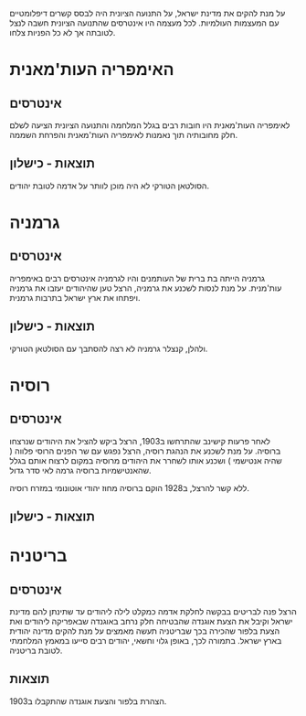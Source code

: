 על מנת להקים את מדינת ישראל, על התנועה הציונית היה לבסס קשרים דיפלומטיים עם המעצמות העולמיות. לכל מעצמה היו אינטרסים שהתנועה הציונית חשבה לנצל לטובתה אך לא כל הפניות צלחו.


# האימפריה העות'מאנית
## אינטרסים
לאימפריה העות'מאנית היו חובות רבים בגלל המלחמה והתנועה הציונית הציעה לשלם חלק מחובותיה תוך נאמנות לאימפריה העות'מאנית והפרחת השממה.

## תוצאות - כישלון
הסולטאן הטורקי לא היה מוכן לוותר על אדמה לטובת יהודים.


# גרמניה
## אינטרסים
גרמניה הייתה בת ברית של העותמנים והיו לגרמניה אינטרסים רבים באימפריה עות'מנית. על מנת לנסות לשכנע את גרמניה, הרצל טען שהיהודים יעזבו את גרמניה ויפתחו את ארץ ישראל בתרבות גרמנית.

## תוצאות - כישלון
ולהלן, קנצלר גרמניה לא רצה להסתבך עם הסולטאן הטורקי.


# רוסיה
## אינטרסים
לאחר פרעות קישינב שהתרחשו ב1903, הרצל ביקש להציל את היהודים שנרצחו ברוסיה. על מנת לשכנע את הנהגת רוסיה, הרצל נפגש עם שר הפנים הרוסי פלווה ( שהיה אנטישמי ) ושכנע אותו לשחרר את היהודים מרוסיה במקום לרצוח אותם בגלל שהאנטישמיות ברוסיה גרמה לאי סדר גדול.

ללא קשר להרצל, ב1928 הוקם ברוסיה מחוז יהודי אוטונומי במזרח רוסיה.
## תוצאות - כישלון


# בריטניה
## אינטרסים
הרצל פנה לבריטים בבקשה לחלקת אדמה כמקלט לילה ליהודים עד שתינתן להם מדינת ישראל וקיבל את הצעת אוגנדה שהבטיחה חלק נרחב באוגנדה שבאפריקה ליהודים ואת הצעת בלפור שהכירה בכך שבריטניה תעשה מאמצים על מנת להקים מדינה יהודית בארץ ישראל. בתמורה לכך, באופן גלוי וחשאי, יהודים רבים סייעו במאמץ המלחמתי לטובת בריטניה.

## תוצאות
הצהרת בלפור והצעת אוגנדה שהתקבלו ב1903.